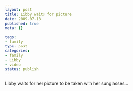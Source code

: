 ```yaml
--- 
layout: post
title: Libby waits for picture
date: 2009-07-18
published: true
meta: {}

tags: 
- family
type: post
categories: 
- family
- Libby
- video
status: publish
---
```

Libby waits for her picture to be taken with her sunglasses...
